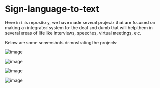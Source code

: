 # Sign-language-to-text
Here in this repository, we have made several projects that are focused on making an integrated system for the deaf and dumb that will help them in several areas of life like interviews, speeches, virtual meetings, etc.

Below are some screenshots demostrating the projects:

![image](https://github.com/devanshikapla/Sign-language-to-text/assets/75742463/2cbe33e4-6a26-410f-b147-dc3fc822a461)


![image](https://github.com/devanshikapla/Sign-language-to-text/assets/75742463/0f4000dd-c6b7-43ed-9cbc-e63f4157eab2)

![image](https://github.com/devanshikapla/Sign-language-to-text/assets/75742463/f60da625-b391-4bea-ab93-1fe510817012)

![image](https://github.com/devanshikapla/Sign-language-to-text/assets/75742463/74efb93a-1368-4301-ad16-e089e3ead197)



 
